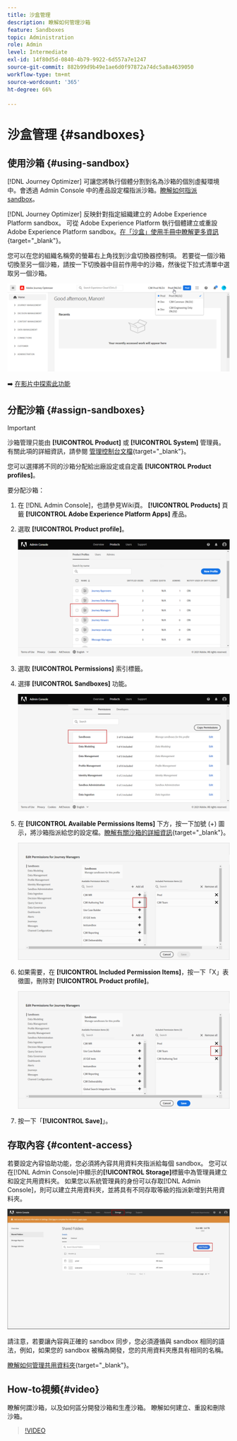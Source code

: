 ```yaml
---
title: 沙盒管理
description: 瞭解如何管理沙箱
feature: Sandboxes
topic: Administration
role: Admin
level: Intermediate
exl-id: 14f80d5d-0840-4b79-9922-6d557a7e1247
source-git-commit: 882b99d9b49e1ae6d0f97872a74dc5a8a4639050
workflow-type: tm+mt
source-wordcount: '365'
ht-degree: 66%

---
```


# 沙盒管理 {#sandboxes}

## 使用沙箱 {#using-sandbox}

[!DNL Journey Optimizer] 可讓您將執行個體分割到名為沙箱的個別虛擬環境中。會透過 Admin Console 中的產品設定檔指派沙箱。[瞭解如何指派 sandbox](permissions.md#create-product-profile)。

[!DNL Journey Optimizer] 反映針對指定組織建立的 Adobe Experience Platform sandbox。
可從 Adobe Experience Platform 執行個體建立或重設 Adobe Experience Platform sandbox。[在「沙盒」使用手冊中瞭解更多資訊](https://experienceleague.adobe.com/docs/experience-platform/sandbox/ui/user-guide.html?lang=zh-Hant){target=&quot;_blank&quot;}。

您可以在您的組織名稱旁的螢幕右上角找到沙盒切換器控制項。 若要從一個沙箱切換至另一個沙箱，請按一下切換器中目前作用中的沙箱，然後從下拉式清單中選取另一個沙箱。

![](assets/sandbox_5.png)

➡️ [在影片中探索此功能](#video)

## 分配沙箱 {#assign-sandboxes}

>[!IMPORTANT]
>
> 沙箱管理只能由 **[!UICONTROL Product]** 或 **[!UICONTROL System]** 管理員。 有關此項的詳細資訊，請參閱 [管理控制台文檔](https://helpx.adobe.com/enterprise/admin-guide.html/enterprise/using/admin-roles.ug.html){target=&quot;_blank&quot;}。

您可以選擇將不同的沙箱分配給出廠設定或自定義 **[!UICONTROL Product profiles]**。

要分配沙箱：

1. 在 [!DNL Admin Console]，也請參見Wiki頁。 **[!UICONTROL Products]** 頁籤 **[!UICONTROL Adobe Experience Platform Apps]** 產品。

1. 選取 **[!UICONTROL Product profile]**。

   ![](assets/sandbox_1.png)

1. 選取 **[!UICONTROL Permissions]** 索引標籤。

1. 選擇 **[!UICONTROL Sandboxes]** 功能。

   ![](assets/sandbox_2.png)

1. 在 **[!UICONTROL Available Permissions Items]** 下方，按一下加號 (+) 圖示，將沙箱指派給您的設定檔。[瞭解有關沙箱的詳細資訊](https://experienceleague.adobe.com/docs/experience-platform/sandbox/home.html?lang=zh-Hant){target=&quot;_blank&quot;}。

   ![](assets/sandbox_3.png)

1. 如果需要，在 **[!UICONTROL Included Permission Items]**，按一下「X」表徵圖，刪除對 **[!UICONTROL Product profile]**。

   ![](assets/sandbox_4.png)

1. 按一下「**[!UICONTROL Save]**」。

## 存取內容 {#content-access}

若要設定內容協助功能，您必須將內容共用資料夾指派給每個 sandbox。 您可以在[!DNL Admin Console]中顯示的&#x200B;**[!UICONTROL Storage]**&#x200B;標籤中為管理員建立和設定共用資料夾。 如果您以系統管理員的身份可以存取[!DNL Admin Console]，則可以建立共用資料夾，並將具有不同存取等級的指派新增到共用資料夾。

![](assets/do-not-localize/content_access.png)

請注意，若要讓內容與正確的 sandbox 同步，您必須遵循與 sandbox 相同的語法，例如，如果您的 sandbox 被稱為開發，您的共用資料夾應具有相同的名稱。

[瞭解如何管理共用資料夾](https://helpx.adobe.com/enterprise/admin-guide.html/enterprise/using/manage-adobe-storage.ug.html){target=&quot;_blank&quot;}。

## How-to視頻{#video}

瞭解何謂沙箱，以及如何區分開發沙箱和生產沙箱。 瞭解如何建立、重設和刪除沙箱。

>[!VIDEO](https://video.tv.adobe.com/v/334355?quality=12)
